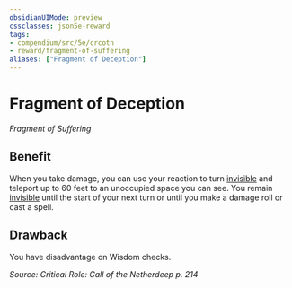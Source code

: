 ```yaml
---
obsidianUIMode: preview
cssclasses: json5e-reward
tags:
- compendium/src/5e/crcotn
- reward/fragment-of-suffering
aliases: ["Fragment of Deception"]
---
```

# Fragment of Deception
*Fragment of Suffering*  

## Benefit

When you take damage, you can use your reaction to turn [invisible](Mechanics/Rules/conditions.md#Invisible) and teleport up to 60 feet to an unoccupied space you can see. You remain [invisible](Mechanics/Rules/conditions.md#Invisible) until the start of your next turn or until you make a damage roll or cast a spell.

## Drawback

You have disadvantage on Wisdom checks.

*Source: Critical Role: Call of the Netherdeep p. 214*